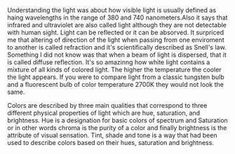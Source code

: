 Understanding the light was about how visible light is usually defined as haing wavelengths in the range of 380 and 740 nanometers.Also it says that infrared and ultraviolet are also called light although they are not detectable with human sight. Light can be reflected or it can be absorved. It surpriced me that altering of direction of the light when passing from one enviroment to another is called refraction and it's scientifically described as Snell's law. Something I did not know was that when a beam of light is dispersed, that it is called diffuse reflection. It's so amazinng how white light contains a mixture of all kinds of colored light. The higher the temperature the cooler the light appears. If you were to compare light from a classic tungsten bulb and a fluorescent bulb of color temperature 2700K they would not look the same.

Colors are described by three main qualities that correspond to three different physical properties of light which are hue, saturation, and brightness. Hue is a designation for basic colors of spectrum and Saturation or in other words chroma is the purity of a color and finally brightness is the attribute of visual sensation. Tint, shade and tone is a way that had been used to describe colors based on their hues, saturation and brightness.
